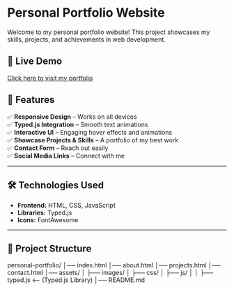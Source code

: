 # Personal Portfolio Website

Welcome to my personal portfolio website! This project showcases my skills, projects, and achievements in web development.

## 🔗 Live Demo
[Click here to visit my portfolio](http://127.0.0.1:5500/index.html) 

## 📌 Features
✅ **Responsive Design** – Works on all devices  
✅ **Typed.js Integration** – Smooth text animations  
✅ **Interactive UI** – Engaging hover effects and animations  
✅ **Showcase Projects & Skills** – A portfolio of my best work  
✅ **Contact Form** – Reach out easily  
✅ **Social Media Links** – Connect with me 

---

## 🛠️ Technologies Used
- **Frontend:** HTML, CSS, JavaScript  
- **Libraries:** Typed.js
- **Icons:** FontAwesome 

---

## 📂 Project Structure
personal-portfolio/
│── index.html
│── about.html
│── projects.html
│── contact.html
│── assets/
│   ├── images/
│   ├── css/
│   ├── js/
│   │   ├── typed.js  <-- (Typed.js Library)
│── README.md

